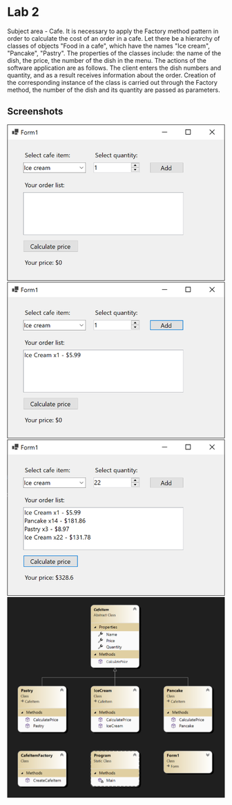 # Lab 2

Subject area - Cafe. It is necessary to apply the Factory method pattern in order to calculate the cost of an order in a cafe. Let there be a hierarchy of classes of objects "Food in a cafe", which have the names "Ice cream", "Pancake", "Pastry". The properties of the classes include: the name of the dish, the price, the number of the dish in the menu. The actions of the software application are as follows. The client enters the dish numbers and quantity, and as a result receives information about the order. Creation of the corresponding instance of the class is carried out through the Factory method, the number of the dish and its quantity are passed as parameters.

## Screenshots

<img src=".github/image01.png">
<img src=".github/image02.png">
<img src=".github/image03.png">
<img src=".github/image04.png">

